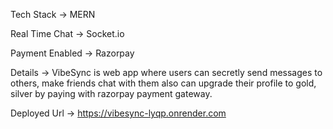 Tech Stack -> MERN

Real Time Chat -> Socket.io

Payment Enabled -> Razorpay

Details -> VibeSync is web app where users can secretly send messages to
others, make friends chat with them also can upgrade their profile to
gold, silver by paying with razorpay payment gateway.

Deployed Url -> https://vibesync-lyqp.onrender.com
